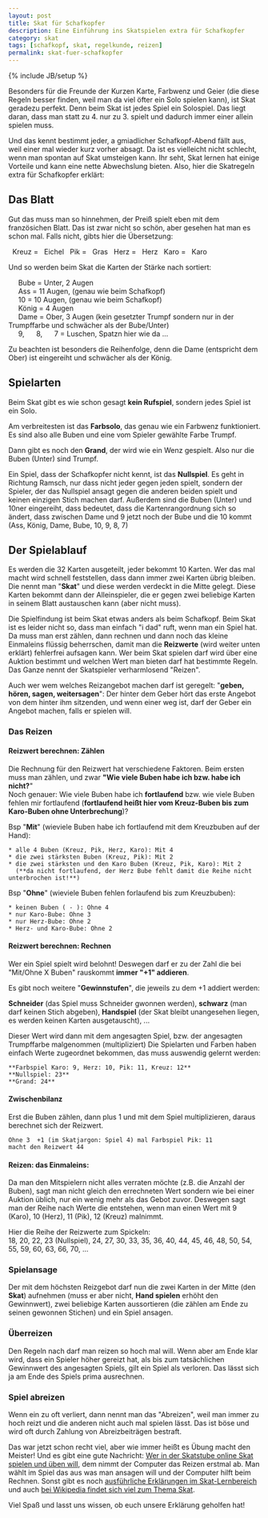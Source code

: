 ```yaml
---
layout: post
title: Skat für Schafkopfer
description: Eine Einführung ins Skatspielen extra für Schafkopfer
category: skat
tags: [schafkopf, skat, regelkunde, reizen]
permalink: skat-fuer-schafkopfer
---
```

{% include JB/setup %}

Besonders für die Freunde der Kurzen Karte, Farbwenz und Geier (die diese Regeln besser finden, weil man da viel öfter ein Solo spielen kann), ist Skat geradezu perfekt. Denn beim Skat ist jedes Spiel ein Solospiel. Das liegt daran, dass man statt zu 4. nur zu 3. spielt und dadurch immer einer allein spielen muss.

Und das kennt bestimmt jeder, a gmiadlicher Schafkopf-Abend fällt aus, weil einer mal wieder kurz vorher absagt. Da ist es vielleicht nicht schlecht, wenn man spontan auf Skat umsteigen kann. Ihr seht, Skat lernen hat einige Vorteile und kann eine nette Abwechslung bieten. Also, hier die Skatregeln extra für Schafkopfer erklärt:

## Das Blatt

Gut das muss man so hinnehmen, der Preiß spielt eben mit dem französichen Blatt. Das ist zwar nicht so schön, aber gesehen hat man es schon mal. Falls nicht, gibts hier die Übersetzung:

<i class="symbol fr E">&nbsp;</i> Kreuz = <i class="symbol by E">&nbsp;</i> Eichel
<i class="symbol fr G">&nbsp;</i> Pik = <i class="symbol by G">&nbsp;</i> Gras
<i class="symbol fr H">&nbsp;</i> Herz = <i class="symbol by H">&nbsp;</i> Herz
<i class="symbol fr S">&nbsp;</i> Karo = <i class="symbol by S">&nbsp;</i> Karo


Und so werden beim Skat die Karten der Stärke nach sortiert:

<i class="card-icon fr EU">&nbsp;</i><i class="card-icon fr GU">&nbsp;</i><i class="card-icon fr HU">&nbsp;</i><i class="card-icon fr SU">&nbsp;</i> Bube = Unter, 2 Augen   
<i class="card-icon fr EA">&nbsp;</i><i class="card-icon fr GA">&nbsp;</i><i class="card-icon fr HA">&nbsp;</i><i class="card-icon fr SA">&nbsp;</i> Ass = 11 Augen, (genau wie beim Schafkopf)   
<i class="card-icon fr EX">&nbsp;</i><i class="card-icon fr GX">&nbsp;</i><i class="card-icon fr HX">&nbsp;</i><i class="card-icon fr SX">&nbsp;</i> 10 = 10 Augen, (genau wie beim Schafkopf)       
<i class="card-icon fr EK">&nbsp;</i><i class="card-icon fr GK">&nbsp;</i><i class="card-icon fr HK">&nbsp;</i><i class="card-icon fr SK">&nbsp;</i> König = 4 Augen    
<i class="card-icon fr EO">&nbsp;</i><i class="card-icon fr GO">&nbsp;</i><i class="card-icon fr HO">&nbsp;</i><i class="card-icon fr SO">&nbsp;</i> Dame = Ober, 3 Augen (kein gesetzter Trumpf sondern nur in der Trumpffarbe und schwächer als der Bube/Unter)   
<i class="card-icon fr E9">&nbsp;</i><i class="card-icon fr G9">&nbsp;</i><i class="card-icon fr H9">&nbsp;</i><i class="card-icon fr S9">&nbsp;</i> 9, <i class="card-icon fr E8">&nbsp;</i><i class="card-icon fr G8">&nbsp;</i><i class="card-icon fr H8">&nbsp;</i><i class="card-icon fr S8">&nbsp;</i> 8, <i class="card-icon fr E7">&nbsp;</i><i class="card-icon fr G7">&nbsp;</i><i class="card-icon fr H7">&nbsp;</i><i class="card-icon fr S7">&nbsp;</i> 7 = Luschen, Spatzn hier wie da ...

Zu beachten ist besonders die Reihenfolge, denn die Dame (entspricht dem Ober) ist eingereiht und schwächer als der König.

## Spielarten

Beim Skat gibt es wie schon gesagt **kein Rufspiel**, sondern jedes Spiel ist ein Solo. 

Am verbreitesten ist das **Farbsolo**, das genau wie ein Farbwenz funktioniert. Es sind also alle Buben und eine vom Spieler gewählte Farbe Trumpf.

Dann gibt es noch den **Grand**, der wird wie ein Wenz gespielt. Also nur die Buben (Unter) sind Trumpf.

Ein Spiel, dass der Schafkopfer nicht kennt, ist das **Nullspiel**. Es geht in Richtung Ramsch, nur dass nicht jeder gegen jeden spielt, sondern der Spieler, der das Nullspiel ansagt gegen die anderen beiden spielt und keinen einzigen Stich machen darf. Außerdem sind die Buben (Unter) und 10ner eingereiht, dass bedeutet, dass die Kartenrangordnung sich so ändert, dass zwischen Dame und 9 jetzt noch der Bube und die 10 kommt (Ass, König, Dame, Bube, 10, 9, 8, 7)   

## Der Spielablauf

Es werden die 32 Karten ausgeteilt, jeder bekommt 10 Karten. Wer das mal macht wird schnell feststellen, dass dann immer zwei Karten übrig bleiben. Die nennt man "**Skat**" und diese werden verdeckt in die Mitte gelegt. Diese Karten bekommt dann der Alleinspieler, die er gegen zwei beliebige Karten in seinem Blatt austauschen kann (aber nicht muss).

Die Spielfindung ist beim Skat etwas anders als beim Schafkopf. Beim Skat ist es leider nicht so, dass man einfach "i dad" ruft, wenn man ein Spiel hat. Da muss man erst zählen, dann rechnen und dann noch das kleine Einmaleins flüssig beherrschen, damit man die **Reizwerte** (wird weiter unten erklärt) fehlerfrei aufsagen kann. Wer beim Skat spielen darf wird über eine Auktion bestimmt und welchen Wert man bieten darf hat bestimmte Regeln. Das Ganze nennt der Skatspieler verharmlosend "Reizen".

Auch wer wem welches Reizangebot machen darf ist geregelt: "**geben, hören, sagen, weitersagen**": Der hinter dem Geber hört das erste Angebot von dem hinter ihm sitzenden, und wenn einer weg ist, darf der Geber ein Angebot machen, falls er spielen will.


### Das Reizen



#### Reizwert berechnen: Zählen

Die Rechnung für den Reizwert hat verschiedene Faktoren. Beim ersten muss man zählen, und zwar **"Wie viele Buben habe ich bzw. habe ich nicht?**"     
Noch genauer: Wie viele Buben habe ich **fortlaufend** bzw. wie viele Buben fehlen mir fortlaufend (**fortlaufend heißt hier vom Kreuz-Buben bis zum Karo-Buben ohne Unterbrechung**)?

 Bsp "**Mit**" (wieviele Buben habe ich fortlaufend mit dem Kreuzbuben auf der Hand):
  
    * alle 4 Buben (Kreuz, Pik, Herz, Karo): Mit 4
    * die zwei stärksten Buben (Kreuz, Pik): Mit 2 
    * die zwei stärksten und den Karo Buben (Kreuz, Pik, Karo): Mit 2 
      (**da nicht fortlaufend, der Herz Bube fehlt damit die Reihe nicht unterbrochen ist!**) 

 Bsp "**Ohne**" (wieviele Buben fehlen forlaufend bis zum Kreuzbuben):
    
    * keinen Buben ( - ): Ohne 4
    * nur Karo-Bube: Ohne 3
    * nur Herz-Bube: Ohne 2
    * Herz- und Karo-Bube: Ohne 2

#### Reizwert berechnen: Rechnen

Wer ein Spiel spielt wird belohnt! Deswegen darf er zu der Zahl die bei "Mit/Ohne X Buben" rauskommt **immer "+1" addieren**.

Es gibt noch weitere "**Gewinnstufen**", die jeweils zu dem +1 addiert werden:   

**Schneider** (das Spiel muss Schneider gwonnen werden), **schwarz** (man darf keinen Stich abgeben), **Handspiel** (der Skat bleibt unangesehen liegen, 
es werden keinen Karten ausgetauscht), ...

Dieser Wert wird dann mit dem angesagten Spiel, bzw. der angesagten Trumpffarbe malgenommen (multipliziert)
Die Spielarten und Farben haben einfach Werte zugeordnet bekommen, das muss auswendig gelernt werden:

    **Farbspiel Karo: 9, Herz: 10, Pik: 11, Kreuz: 12**
    **Nullspiel: 23**
    **Grand: 24**
    

#### Zwischenbilanz

Erst die Buben zählen, dann plus 1 und mit dem Spiel multiplizieren, daraus berechnet sich der Reizwert.

    Ohne 3  +1 (im Skatjargon: Spiel 4) mal Farbspiel Pik: 11 
    macht den Reizwert 44
    
    
#### Reizen: das Einmaleins:

Da man den Mitspielern nicht alles verraten möchte (z.B. die Anzahl der Buben), sagt man nicht gleich den errechneten Wert sondern wie bei einer Auktion üblich, nur ein wenig mehr als das Gebot zuvor. Deswegen sagt man der Reihe nach Werte die entstehen, wenn man einen Wert mit 9 (Karo), 10 (Herz), 11 (Pik), 12 (Kreuz) malnimmt. 

Hier die Reihe der Reizwerte zum Spickeln:   
18, 20, 22, 23 (Nullspiel), 24, 27, 30, 33, 35, 36, 40, 44, 45, 46, 48, 50, 54, 55, 59, 60, 63, 66, 70, ...


### Spielansage

Der mit dem höchsten Reizgebot darf nun die zwei Karten in der Mitte (den **Skat**) aufnehmen (muss er aber nicht, **Hand spielen** erhöht den Gewinnwert), zwei beliebige Karten aussortieren (die zählen am Ende zu seinen gewonnen Stichen) und ein Spiel ansagen.


### Überreizen

Den Regeln nach darf man reizen so hoch mal will. Wenn aber am Ende klar wird, dass ein Spieler höher gereizt hat, als bis zum tatsächlichen Gewinnwert des angesagten Spiels, gilt ein Spiel als verloren. Das lässt sich ja am Ende des Spiels prima ausrechnen.

### Spiel abreizen

Wenn ein zu oft verliert, dann nennt man das "Abreizen", weil man immer zu hoch reizt und die anderen nicht auch mal spielen lässt. Das ist böse und wird oft durch Zahlung von Abreizbeiträgen bestraft.

Das war jetzt schon recht viel, aber wie immer heißt es Übung macht den Meister! Und es gibt eine gute Nachricht: [Wer in der Skatstube online Skat spielen und üben will](https://www.skatstube.de), dem nimmt der Computer das Reizen erstmal ab. Man wählt im Spiel das aus was man ansagen will und der Computer hilft beim Rechnen. Sonst gibt es noch [ausführliche Erklärungen im Skat-Lernbereich](https://www.skatstube.de/skat-lernen) und auch [bei Wikipedia findet sich viel zum Thema Skat](http://de.wikipedia.org/wiki/Skat). 

Viel Spaß und lasst uns wissen, ob euch unsere Erklärung geholfen hat! 
